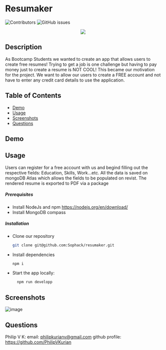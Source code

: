 # Resumaker

  ![Contributors](https://img.shields.io/badge/Contributors-E9568E?style=for-the-badge&logo=Alwaysdata)
  ![GitHub issues](https://img.shields.io/github/issues/Sophack/resumaker?color=red&style=for-the-badge)

  
<p align="center">
<img src="https://user-images.githubusercontent.com/114792819/228619568-049c6a8e-3afd-4d56-a44f-989d655481e8.png" />
</p>

## Description

As Bootcamp Students we wanted to create an app that allows users to create free resumes! Trying to get a job is one challenge but 
having to pay money just to create a resume is NOT COOL! This became our motivation for the project. We want to allow our users to 
create a FREE account and not have to enter any credit card details to use the application.

## Table of Contents

- [Demo](#demo)
- [Usage](#usage)
- [Screenshots](#screenshots)
- [Questions](#questions)

## Demo


## Usage

Users can register for a free account with us and begind filling out the respective fields: Education, Skills, Work...etc. All the data
is saved on mongoDB Atlas which allows the fields to be populated on revist. The rendered resume is exported to PDF via a package

##### Prerequisites

- Install NodeJs and npm https://nodejs.org/en/download/
- Install MongoDB compass

##### Installation

- Clone our repository
  ```sh
  git clone git@github.com:Sophack/resumaker.git
  ```
- Install dependencies
  ```sh
  npm i
  ```
- Start the app locally:
  ```sh
    npm run developp
  ```

## Screenshots

![image](https://user-images.githubusercontent.com/114792819/228628007-05eea55d-1b3a-460a-b1e1-0a48693d9261.png)


## Questions

Philip V K:
email: philipkurianv@gmail.com
github profile: https://github.com/PhilipVKurian

<!-- Links -->

[issues-url]: [https://github.com/lavanyavirushan/p2-bootcamp-forum/issues](https://github.com/Sophack/resumaker/issues)


